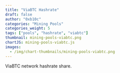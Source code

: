 ```yaml
---
title: "ViaBTC Hashrate"
draft: false
author: "0xb10c"
categories: "Mining Pools"
categories_weight: 5
tags: ["pools", "hashrate", "viabtc"]
thumbnail: mining-pools-viabtc.png
chartJS: mining-pools-viabtc.js
images:
  - /img/chart-thumbnails/mining-pools-viabtc.png
---
```


ViaBTC network hashrate share.
<!--more-->
